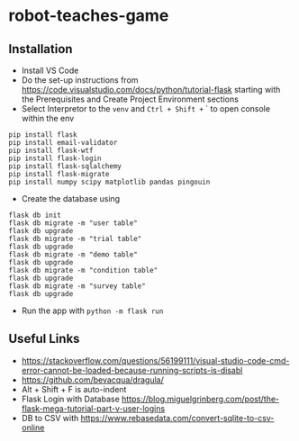 # robot-teaches-game

## Installation
- Install VS Code
- Do the set-up instructions from https://code.visualstudio.com/docs/python/tutorial-flask starting with the Prerequisites and Create Project Environment sections
- Select Interpretor to the `venv` and `Ctrl + Shift +` ` to open console within the env
```
pip install flask
pip install email-validator
pip install flask-wtf
pip install flask-login
pip install flask-sqlalchemy
pip install flask-migrate
pip install numpy scipy matplotlib pandas pingouin
```
- Create the database using
```
flask db init
flask db migrate -m "user table"
flask db upgrade
flask db migrate -m "trial table"
flask db upgrade
flask db migrate -m "demo table"
flask db upgrade
flask db migrate -m "condition table"
flask db upgrade
flask db migrate -m "survey table"
flask db upgrade
```
- Run the app with `python -m flask run`

## Useful Links
- https://stackoverflow.com/questions/56199111/visual-studio-code-cmd-error-cannot-be-loaded-because-running-scripts-is-disabl
- https://github.com/bevacqua/dragula/
- Alt + Shift + F is auto-indent
- Flask Login with Database https://blog.miguelgrinberg.com/post/the-flask-mega-tutorial-part-v-user-logins
- DB to CSV with https://www.rebasedata.com/convert-sqlite-to-csv-online